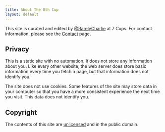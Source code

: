 ```yaml
---
title: About The 8th Cup
layout: default
---
```

This site is curated and edited by [@RarelyCharlie](https://www.7cups.com/@RarelyCharlie)
at 7 Cups. For contact information, please see the [Contact](/contact) page.

## Privacy
This is a static site with no automation. It does not store any information about you. Like
every other website, the web server does store basic information every time you fetch a page, 
but that information does not identify you.

The site does not use cookies. Some features of the site may store data in your computer so
that you have a more consistent experience the next time you visit. This data does not identify
you.

## Copyright
The contents of this site are [unlicensed](http://unlicense.org/) and in the public domain.
